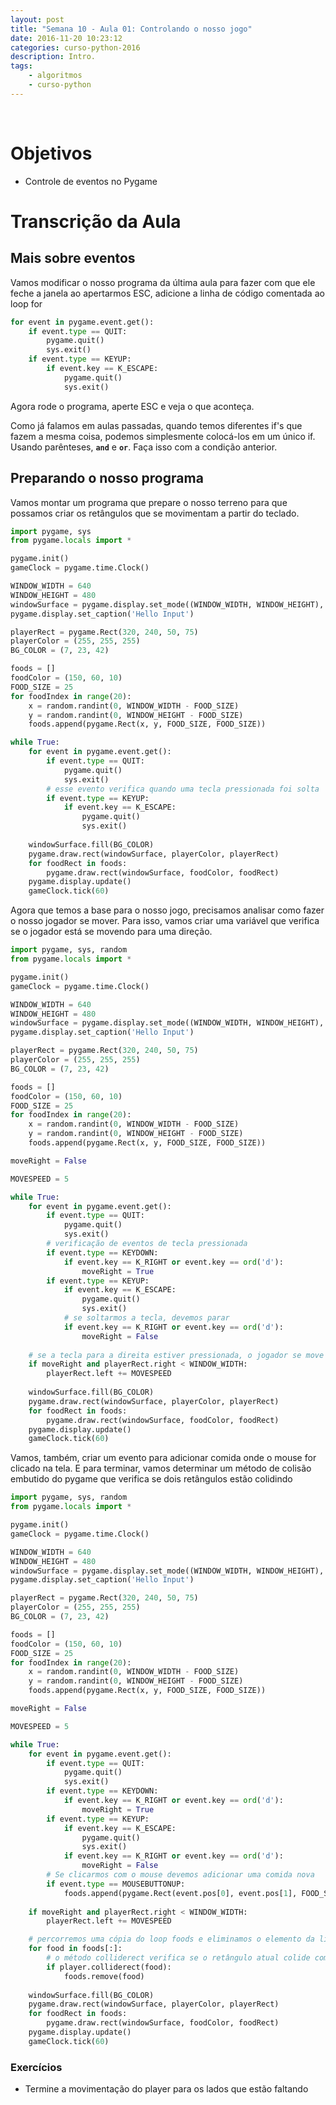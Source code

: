 ```yaml
---
layout: post
title: "Semana 10 - Aula 01: Controlando o nosso jogo"
date: 2016-11-20 10:23:12
categories: curso-python-2016
description: Intro.
tags:
    - algoritmos
    - curso-python
---
```


&nbsp;

# Objetivos

* Controle de eventos no Pygame

# Transcrição da Aula

## Mais sobre eventos

Vamos modificar o nosso programa da última aula para fazer com que ele feche a janela ao apertarmos ESC, adicione a linha de código comentada ao loop for

```python
for event in pygame.event.get():
	if event.type == QUIT:
		pygame.quit()
		sys.exit()
	if event.type == KEYUP:
		if event.key == K_ESCAPE:
			pygame.quit()
			sys.exit()
```

Agora rode o programa, aperte ESC e veja o que aconteça.

Como já falamos em aulas passadas, quando temos diferentes if's que fazem a mesma coisa, podemos simplesmente colocá-los em um único if. Usando parênteses, **`and`** e **`or`**. Faça isso com a condição anterior.

## Preparando o nosso programa

Vamos montar um programa que prepare o nosso terreno para que possamos criar os retângulos que se movimentam a partir do teclado.

```python
import pygame, sys
from pygame.locals import *

pygame.init()
gameClock = pygame.time.Clock()

WINDOW_WIDTH = 640
WINDOW_HEIGHT = 480
windowSurface = pygame.display.set_mode((WINDOW_WIDTH, WINDOW_HEIGHT), 0, 32)
pygame.display.set_caption('Hello Input')

playerRect = pygame.Rect(320, 240, 50, 75)
playerColor = (255, 255, 255)
BG_COLOR = (7, 23, 42)

foods = []
foodColor = (150, 60, 10)
FOOD_SIZE = 25
for foodIndex in range(20):
	x = random.randint(0, WINDOW_WIDTH - FOOD_SIZE)
	y = random.randint(0, WINDOW_HEIGHT - FOOD_SIZE)
	foods.append(pygame.Rect(x, y, FOOD_SIZE, FOOD_SIZE))

while True:
	for event in pygame.event.get():
		if event.type == QUIT:
			pygame.quit()
			sys.exit()
		# esse evento verifica quando uma tecla pressionada foi solta
		if event.type == KEYUP:
			if event.key == K_ESCAPE:
				pygame.quit()
				sys.exit()
	
	windowSurface.fill(BG_COLOR)
	pygame.draw.rect(windowSurface, playerColor, playerRect)
	for foodRect in foods:
		pygame.draw.rect(windowSurface, foodColor, foodRect)
	pygame.display.update()
	gameClock.tick(60)
```

Agora que temos a base para o nosso jogo, precisamos analisar como fazer o nosso jogador se mover. Para isso, vamos criar uma variável que verifica se o jogador está se movendo para uma direção.

```python
import pygame, sys, random
from pygame.locals import *

pygame.init()
gameClock = pygame.time.Clock()

WINDOW_WIDTH = 640
WINDOW_HEIGHT = 480
windowSurface = pygame.display.set_mode((WINDOW_WIDTH, WINDOW_HEIGHT), 0, 32)
pygame.display.set_caption('Hello Input')

playerRect = pygame.Rect(320, 240, 50, 75)
playerColor = (255, 255, 255)
BG_COLOR = (7, 23, 42)

foods = []
foodColor = (150, 60, 10)
FOOD_SIZE = 25
for foodIndex in range(20):
	x = random.randint(0, WINDOW_WIDTH - FOOD_SIZE)
	y = random.randint(0, WINDOW_HEIGHT - FOOD_SIZE)
	foods.append(pygame.Rect(x, y, FOOD_SIZE, FOOD_SIZE))

moveRight = False

MOVESPEED = 5

while True:
	for event in pygame.event.get():
		if event.type == QUIT:
			pygame.quit()
			sys.exit()
		# verificação de eventos de tecla pressionada
		if event.type == KEYDOWN:
			if event.key == K_RIGHT or event.key == ord('d'):
				moveRight = True
		if event.type == KEYUP:
			if event.key == K_ESCAPE:
				pygame.quit()
				sys.exit()
			# se soltarmos a tecla, devemos parar
			if event.key == K_RIGHT or event.key == ord('d'):
				moveRight = False
	
	# se a tecla para a direita estiver pressionada, o jogador se move
	if moveRight and playerRect.right < WINDOW_WIDTH:
		playerRect.left += MOVESPEED
	
	windowSurface.fill(BG_COLOR)
	pygame.draw.rect(windowSurface, playerColor, playerRect)
	for foodRect in foods:
		pygame.draw.rect(windowSurface, foodColor, foodRect)
	pygame.display.update()
	gameClock.tick(60)
```

Vamos, também, criar um evento para adicionar comida onde o mouse for clicado na tela. E para terminar, vamos determinar um método de colisão embutido do pygame que verifica se dois retângulos estão colidindo

```python
import pygame, sys, random
from pygame.locals import *

pygame.init()
gameClock = pygame.time.Clock()

WINDOW_WIDTH = 640
WINDOW_HEIGHT = 480
windowSurface = pygame.display.set_mode((WINDOW_WIDTH, WINDOW_HEIGHT), 0, 32)
pygame.display.set_caption('Hello Input')

playerRect = pygame.Rect(320, 240, 50, 75)
playerColor = (255, 255, 255)
BG_COLOR = (7, 23, 42)

foods = []
foodColor = (150, 60, 10)
FOOD_SIZE = 25
for foodIndex in range(20):
	x = random.randint(0, WINDOW_WIDTH - FOOD_SIZE)
	y = random.randint(0, WINDOW_HEIGHT - FOOD_SIZE)
	foods.append(pygame.Rect(x, y, FOOD_SIZE, FOOD_SIZE))

moveRight = False

MOVESPEED = 5

while True:
	for event in pygame.event.get():
		if event.type == QUIT:
			pygame.quit()
			sys.exit()
		if event.type == KEYDOWN:
			if event.key == K_RIGHT or event.key == ord('d'):
				moveRight = True
		if event.type == KEYUP:
			if event.key == K_ESCAPE:
				pygame.quit()
				sys.exit()
			if event.key == K_RIGHT or event.key == ord('d'):
				moveRight = False
		# Se clicarmos com o mouse devemos adicionar uma comida nova
		if event.type == MOUSEBUTTONUP:
			foods.append(pygame.Rect(event.pos[0], event.pos[1], FOOD_SIZE, FOOD_SIZE))
	
	if moveRight and playerRect.right < WINDOW_WIDTH:
		playerRect.left += MOVESPEED

	# percorremos uma cópia do loop foods e eliminamos o elemento da lista foods original
	for food in foods[:]:
		# o método colliderect verifica se o retângulo atual colide com outro retângulo
		if player.colliderect(food):
			foods.remove(food)
	
	windowSurface.fill(BG_COLOR)
	pygame.draw.rect(windowSurface, playerColor, playerRect)
	for foodRect in foods:
		pygame.draw.rect(windowSurface, foodColor, foodRect)
	pygame.display.update()
	gameClock.tick(60)
```

### Exercícios

* Termine a movimentação do player para os lados que estão faltando